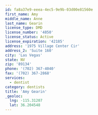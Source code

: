 ```yaml
---
id: fa8a37e9-eeea-4ec5-9e9b-03d00e81560e
first_name: Amy
middle_name: Anne
last_name: Gearin
license_type: DMD
license_number: '4850'
license_status: Active
license_expiration: '42185'
address: '1975 Village Center Cir'
address_2: 'Suite 160'
city: 'Las Vegas'
state: NV
zip: '89134'
phone: '(702) 367-4040'
fax: '(702) 367-2868'
services:
  - dentist
category: dentists
title: 'Amy Gearin'
_geoloc:
  lng: -115.31207
  lat: 36.204548
---
```

